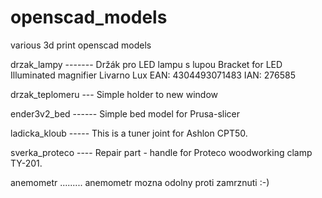 # openscad_models
various 3d print openscad models

drzak_lampy ------- Držák pro LED lampu s lupou
                    Bracket for LED Illuminated magnifier
                    Livarno Lux EAN: 4304493071483 IAN: 276585

drzak_teplomeru --- Simple holder to new window

ender3v2_bed ------ Simple bed model for Prusa-slicer

ladicka_kloub ----- This is a tuner joint for Ashlon CPT50.

sverka_proteco ---- Repair part - handle for Proteco woodworking clamp TY-201.

anemometr ......... anemometr mozna odolny proti zamrznuti :-)

